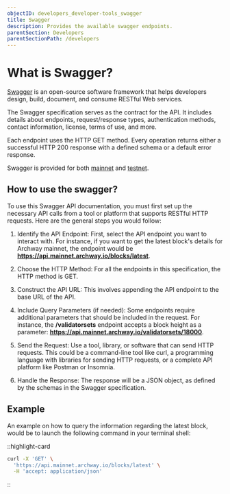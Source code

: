 ```yaml
---
objectID: developers_developer-tools_swagger
title: Swagger
description: Provides the available swagger endpoints.
parentSection: Developers
parentSectionPath: /developers
---
```


# What is Swagger?

<a href="https://swagger.io/tools/open-source/" target="_blank" >Swagger</a> is an open-source software framework that helps developers design, build, document, and consume RESTful Web services.


The Swagger specification serves as the contract for the API. It includes details about endpoints, request/response types, authentication methods, contact information, license, terms of use, and more.

Each endpoint uses the HTTP GET method. Every operation returns either a successful HTTP 200 response with a defined schema or a default error response.

Swagger is provided for both <a href="https://api.mainnet.archway.io/swagger/" target="_blank" >mainnet</a> and <a href="https://api.constantine.archway.io/swagger/" target="_blank" >testnet</a>.




## How to use the swagger?

To use this Swagger API documentation, you must first set up the necessary API calls from a tool or platform that supports RESTful HTTP requests. Here are the general steps you would follow:

1) Identify the API Endpoint: First, select the API endpoint you want to interact with. For instance, if you want to get the latest block's details for Archway mainnet, the endpoint would be **https://api.mainnet.archway.io/blocks/latest**.

2) Choose the HTTP Method: For all the endpoints in this specification, the HTTP method is GET.

3) Construct the API URL: This involves appending the API endpoint to the base URL of the API.

4) Include Query Parameters (if needed): Some endpoints require additional parameters that should be included in the request. For instance, the **/validatorsets** endpoint accepts a block height as a parameter: **https://api.mainnet.archway.io/validatorsets/18000**.

5) Send the Request: Use a tool, library, or software that can send HTTP requests. This could be a command-line tool like curl, a programming language with libraries for sending HTTP requests, or a complete API platform like Postman or Insomnia.

6) Handle the Response: The response will be a JSON object, as defined by the schemas in the Swagger specification. 


## Example

An example on how to query the information regarding the latest block, would be to launch the following command in your terminal shell:

::highlight-card

```bash
curl -X 'GET' \
  'https://api.mainnet.archway.io/blocks/latest' \
  -H 'accept: application/json'
```

::
